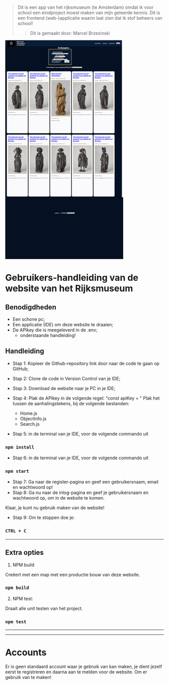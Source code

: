 > Dit is een app van het rijksmuseum (te Amsterdam) omdat ik voor school een eindproject moest maken van mijn geleerde kennis.
> Dit is een frontend (web-)applicatie waarin laat zien dat ik stof beheers van school!
>> Dit is gemaakt door: Marcel Brzezinski

![Rijksmuseum](src/assets/Rijksmuseum.gif)

# Gebruikers-handleiding van de website van het Rijksmuseum
## Benodigdheden
- Een schone pc;
- Een applicatie (IDE) om deze website te draaien;
- De APIkey die is meegeleverd in de .env;
    + onderstaande handleiding!

## Handleiding

- Stap 1: Kopieer de Github-repository link door naar de code te gaan op GitHub;
- Stap 2: Clone de code in Version Control van je IDE;
- Stap 3: Download de website naar je PC in je IDE;
- Stap 4: Plak de APIkey in de volgende regel: "const apiKey = "
Plak het tussen de aanhalingstekens, bij de volgende bestanden:
  - Home.js
  - ObjectInfo.js
  - Search.js

- Stap 5: in de terminal van je IDE, voor de volgende commando uit
### `npm install`
- Stap 6: in de terminal van je IDE, voor de volgende commando uit
### `npm start`

- Stap 7: Ga naar de register-pagina en geef een gebruikersnaam, email en wachtwoord op!
- Stap 8: Ga nu naar de inlog-pagina en geef je gebruikersnaam en wachtwoord op, om in de website te komen.

Klaar, je kunt nu gebruik maken van de website!

- Stap 9: Om te stoppen doe je: 
### `CTRL + C`

----
## Extra opties

1. NPM build

Creëert met een map met een productie bouw van deze website.

### `npm build`

2. NPM test:

Draait alle unit testen van het project.
### `npm test`

-----------
-----------

# Accounts
Er is geen standaard account waar je gebruik van kan maken, je dient jezelf eerst te registreren en daarna aan te melden voor de website.
Om er gebruik van te maken!
